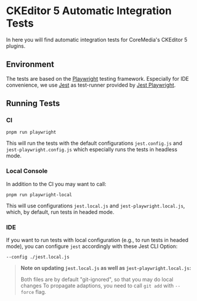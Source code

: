 # CKEditor 5 Automatic Integration Tests

In here you will find automatic integration tests for CoreMedia's CKEditor 5
plugins.

## Environment

The tests are based on the [Playwright][] testing framework. Especially for
IDE convenience, we use [Jest][] as test-runner provided by [Jest Playwright][].

## Running Tests

### CI

```text
pnpm run playwright
```

This will run the tests with the default configurations `jest.config.js` and
`jest-playwright.config.js` which especially runs the tests in headless
mode.

### Local Console

In addition to the CI you may want to call:

```text
pnpm run playwright-local
```

This will use configurations `jest.local.js` and `jest-playwright.local.js`,
which, by default, run tests in headed mode.

### IDE

If you want to run tests with local configuration (e.g., to run tests in
headed mode), you can configure `jest` accordingly with these Jest CLI Option:

```text
--config ./jest.local.js
```

> **Note on updating `jest.local.js` as well as `jest-playwright.local.js`:**
>
> Both files are by default "git-ignored", so that you may do local changes
> To propagate adaptions, you need to call `git add` with `--force` flag.

[Jest]: <https://jestjs.io/>
[Jest Playwright]: <https://github.com/playwright-community/jest-playwright>
[Playwright]: <https://playwright.dev/>
